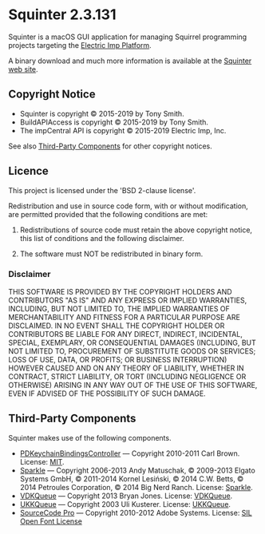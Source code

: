 # Squinter 2.3.131 #

Squinter is a macOS GUI application for managing Squirrel programming projects targeting the [Electric Imp Platform](https://devloper.electricimp.com).

A binary download and much more information is available at the [Squinter web site](https://smittytone.github.io/squinter/index.html).

## Copyright Notice ##

- Squinter is copyright &copy; 2015-2019 by Tony Smith.
- BuildAPIAccess is copyright &copy; 2015-2019 by Tony Smith.
- The impCentral API is copyright &copy; 2015-2019 Electric Imp, Inc.

See also [Third-Party Components](#third-party-components) for other copyright notices.

## Licence ##

This project is licensed under the 'BSD 2-clause license'.

Redistribution and use in source code form, with or without modification, are permitted provided that the following conditions are met:

1. Redistributions of source code must retain the above copyright notice, this list of conditions and the following disclaimer.

2. The software must NOT be redistributed in binary form.

### Disclaimer ###

THIS SOFTWARE IS PROVIDED BY THE COPYRIGHT HOLDERS AND CONTRIBUTORS "AS IS"
AND ANY EXPRESS OR IMPLIED WARRANTIES, INCLUDING, BUT NOT LIMITED TO, THE
IMPLIED WARRANTIES OF MERCHANTABILITY AND FITNESS FOR A PARTICULAR PURPOSE ARE
DISCLAIMED. IN NO EVENT SHALL THE COPYRIGHT HOLDER OR CONTRIBUTORS BE LIABLE
FOR ANY DIRECT, INDIRECT, INCIDENTAL, SPECIAL, EXEMPLARY, OR CONSEQUENTIAL
DAMAGES (INCLUDING, BUT NOT LIMITED TO, PROCUREMENT OF SUBSTITUTE GOODS OR
SERVICES; LOSS OF USE, DATA, OR PROFITS; OR BUSINESS INTERRUPTION) HOWEVER
CAUSED AND ON ANY THEORY OF LIABILITY, WHETHER IN CONTRACT, STRICT LIABILITY,
OR TORT (INCLUDING NEGLIGENCE OR OTHERWISE) ARISING IN ANY WAY OUT OF THE USE
OF THIS SOFTWARE, EVEN IF ADVISED OF THE POSSIBILITY OF SUCH DAMAGE.

## Third-Party Components ##

Squinter makes use of the following components.

- [PDKeychainBindingsController](https://github.com/carlbrown/PDKeychainBindingsController) &mdash; Copyright 2010-2011 Carl Brown. License: [MIT](https://github.com/carlbrown/PDKeychainBindingsController/blob/master/LICENSE).
- [Sparkle](https://github.com/sparkle-project/Sparkle) &mdash; Copyright 2006-2013 Andy Matuschak, © 2009-2013 Elgato Systems GmbH, © 2011-2014 Kornel Lesiński, © 2014 C.W. Betts, © 2014 Petroules Corporation, © 2014 Big Nerd Ranch. License: [Sparkle](https://github.com/sparkle-project/Sparkle/blob/master/LICENSE).
- [VDKQueue](https://github.com/bdkjones/VDKQueue) &mdash; Copyright 2013 Bryan Jones. License: [VDKQueue](https://github.com/bdkjones/VDKQueue#License).
- [UKKQueue](https://github.com/uliwitness/UliKit) &mdash; Copyright 2003 Uli Kusterer. License: [UKKQueue](https://github.com/uliwitness/UliKit/blob/master/docs/UKKQueue%20Readme.txt).
- [SourceCode Pro](https://github.com/adobe-fonts/source-code-pro) &mdash; Copyright 2010-2012 Adobe Systems. License: [SIL Open Font License](https://github.com/adobe-fonts/source-code-pro/blob/master/LICENSE.txt)
